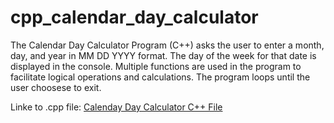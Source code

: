 # cpp_calendar_day_calculator
The Calendar Day Calculator Program (C++) asks the user to enter a month, day, and year in MM DD YYYY format. The day of the week for that date is displayed in the console. Multiple functions are used in the program to facilitate logical operations and calculations. The program loops until the user choosese to exit.

Linke to .cpp file: <a href="https://github.com/ffm5113/cpp_calendar_day_calculator/blob/main/CalendarDayCalc.cpp">Calenday Day Calculator C++ File</a>
